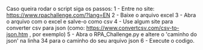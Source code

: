 Caso queira rodar o script siga os passos:
1 - Entre no site: https://www.rpachallenge.com/?lang=EN
2 - Baixe o arquivo excel
3 - Abra o arquivo com o excel e salve-o como csv
4 - Use algum site para converter csv para json (como: https://www.convertcsv.com/csv-to-json.htm , por exemplo)
5 - Abra o RPA_Challenge.py e altere o 'caminho do json' na linha 34 para o caminho do seu arquivo json
6 - Execute o codigo.

